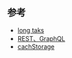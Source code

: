 ## 参考
- [long taks](https://mp.weixin.qq.com/s/NUrqeJ6UjWe7CxTGofdtNw)
- [REST、GraphQL](https://github.com/dt-fe/weekly/blob/master/72.%E7%B2%BE%E8%AF%BB%E3%80%8AREST%2C%20GraphQL%2C%20Webhooks%2C%20%26%20gRPC%20%E5%A6%82%E4%BD%95%E9%80%89%E5%9E%8B%E3%80%8B.md)
- [cachStorage](https://bitsofco.de/cache-api-101/)